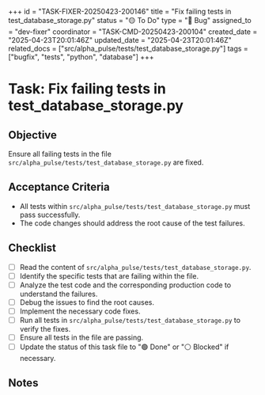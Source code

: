 +++
id = "TASK-FIXER-20250423-200146"
title = "Fix failing tests in test_database_storage.py"
status = "🟡 To Do"
type = "🐞 Bug"
assigned_to = "dev-fixer"
coordinator = "TASK-CMD-20250423-200104"
created_date = "2025-04-23T20:01:46Z"
updated_date = "2025-04-23T20:01:46Z"
related_docs = ["src/alpha_pulse/tests/test_database_storage.py"]
tags = ["bugfix", "tests", "python", "database"]
+++

# Task: Fix failing tests in test_database_storage.py

## Objective
Ensure all failing tests in the file `src/alpha_pulse/tests/test_database_storage.py` are fixed.

## Acceptance Criteria
- All tests within `src/alpha_pulse/tests/test_database_storage.py` must pass successfully.
- The code changes should address the root cause of the test failures.

## Checklist
- [ ] Read the content of `src/alpha_pulse/tests/test_database_storage.py`.
- [ ] Identify the specific tests that are failing within the file.
- [ ] Analyze the test code and the corresponding production code to understand the failures.
- [ ] Debug the issues to find the root causes.
- [ ] Implement the necessary code fixes.
- [ ] Run all tests in `src/alpha_pulse/tests/test_database_storage.py` to verify the fixes.
- [ ] Ensure all tests in the file are passing.
- [ ] Update the status of this task file to "🟢 Done" or "⚪ Blocked" if necessary.

## Notes